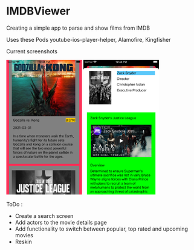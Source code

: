 # IMDBViewer
Creating a simple app to parse and show films from IMDB


Uses these Pods 
youtube-ios-player-helper, Alamofire, Kingfisher

Current screenshots

<img src="./AppScreenshots/Popular.png" width="200"> <img src="./AppScreenshots/Movie%20Details.png" width="200">


ToDo :
* Create a search screen
* Add actors to the movie details page
* Add functionality to switch between popular, top rated and upcoming movies
* Reskin
